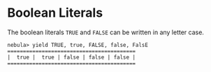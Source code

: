 # Boolean Literals

The boolean literals `TRUE` and `FALSE` can be written in any letter case.

```
nebula> yield TRUE, true, FALSE, false, FalsE
=========================================
|  true |  true | false | false | false |  
=========================================
```
